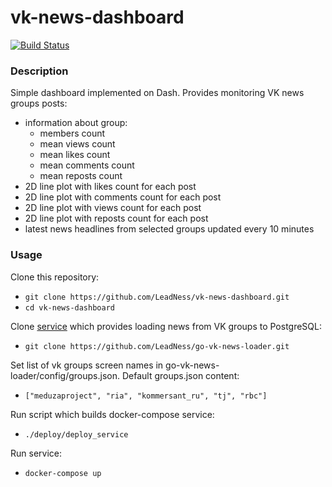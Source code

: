 # vk-news-dashboard

[![Build Status](https://travis-ci.com/LeadNess/vk-news-dashboard.svg?branch=master)](https://travis-ci.com/LeadNess/vk-news-dashboard)

### Description

Simple dashboard implemented on Dash. Provides monitoring VK news groups posts:
- information about group:
  - members count
  - mean views count
  - mean likes count
  - mean comments count
  - mean reposts count
- 2D line plot with likes count for each post
- 2D line plot with comments count for each post
- 2D line plot with views count for each post
- 2D line plot with reposts count for each post
- latest news headlines from selected groups updated every 10 minutes

### Usage 

Clone this repository:
- ```git clone https://github.com/LeadNess/vk-news-dashboard.git```
- ```cd vk-news-dashboard```  

Clone [service](https://github.com/LeadNess/go-vk-news-loader) which provides loading news from VK groups to PostgreSQL:
-  ```git clone https://github.com/LeadNess/go-vk-news-loader.git``` 

Set list of vk groups screen names in go-vk-news-loader/config/groups.json. Default groups.json content:
- ```["meduzaproject", "ria", "kommersant_ru", "tj", "rbc"]```

Run script which builds docker-compose service:
-  ```./deploy/deploy_service```  

Run service:
-  ```docker-compose up```
